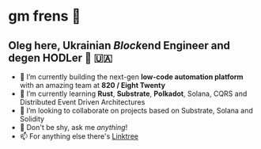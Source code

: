 # gm frens 🫡
## Oleg here, Ukrainian *Block*end Engineer and degen HODLer 🦍 🇺🇦

- 🔭 I’m currently building the next-gen **low-code automation platform** with an amazing team at **820 / Eight Twenty**
- 🌱 I’m currently learning **Rust**, **Substrate**, **Polkadot**, Solana, CQRS and Distributed Event Driven Architectures
- 👯 I’m looking to collaborate on projects based on Substrate, Solana and Solidity
- 💬 Don't be shy, ask me *anything*!
- 📫 For anything else there's [Linktree](https://linktr.ee/lgnk)
